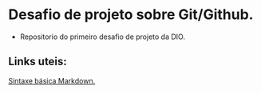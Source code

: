 # Desafio de projeto sobre Git/Github.
* Repositorio do primeiro desafio de projeto da DIO.

## Links uteis:
[Sintaxe básica Markdown.](https://www.markdownguide.org/basic-syntax/)
